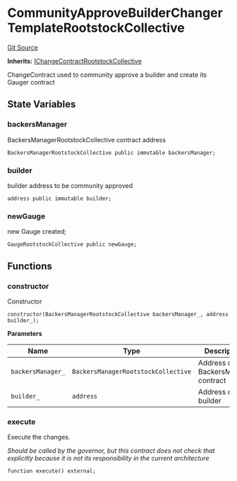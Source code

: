 # CommunityApproveBuilderChangerTemplateRootstockCollective

[Git Source](https://github.com/RootstockCollective/collective-rewards-sc/blob/6d0eca4e2c61e833bcb70c54d8668e5644ba180e/src/governance/changerTemplates/CommunityApproveBuilderChangerTemplateRootstockCollective.sol)

**Inherits:**
[IChangeContractRootstockCollective](/src/interfaces/IChangeContractRootstockCollective.sol/interface.IChangeContractRootstockCollective.md)

ChangeContract used to community approve a builder and create its Gauger contract

## State Variables

### backersManager

BackersManagerRootstockCollective contract address

```solidity
BackersManagerRootstockCollective public immutable backersManager;
```

### builder

builder address to be community approved

```solidity
address public immutable builder;
```

### newGauge

new Gauge created;

```solidity
GaugeRootstockCollective public newGauge;
```

## Functions

### constructor

Constructor

```solidity
constructor(BackersManagerRootstockCollective backersManager_, address builder_);
```

**Parameters**

| Name              | Type                                | Description                           |
| ----------------- | ----------------------------------- | ------------------------------------- |
| `backersManager_` | `BackersManagerRootstockCollective` | Address of the BackersManger contract |
| `builder_`        | `address`                           | Address of the builder                |

### execute

Execute the changes.

_Should be called by the governor, but this contract does not check that explicitly because it is not its responsibility
in the current architecture_

```solidity
function execute() external;
```
